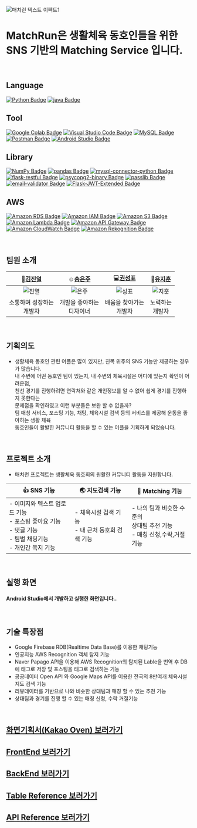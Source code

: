 ![매치런 텍스트 이펙트1](https://user-images.githubusercontent.com/105832364/187356565-d94fdf44-5388-46dd-a397-53a0a25c08b4.png)
<br/>
# MatchRun은 생활체육 동호인들을 위한<br/> SNS 기반의 Matching Service 입니다.
<br/>

## Language <br/>
[![Python Badge](https://img.shields.io/badge/Python-3776AB?style=flat&logo=Python&logoColor=white)](https://www.python.org/downloads/)
[![java Badge](https://img.shields.io/badge/-java-orange?style=flat)](https://www.oracle.com/java/technologies/downloads/)
<br/>

## Tool<br/>
[![Google Colab Badge](https://img.shields.io/badge/Google%20Colab-F9AB00?style=flat&logo=Google%20Colab&logoColor=white)](https://colab.research.google.com/?hl=ko)
[![Visual Studio Code Badge](https://img.shields.io/badge/Visual%20Studio%20Code-007ACC?style=flat&logo=Visual%20Studio%20Code&logoColor=white)](https://code.visualstudio.com/download)
[![MySQL Badge](https://img.shields.io/badge/MySQL-4479A1?style=flat&logo=MySQL&logoColor=white)](https://www.mysql.com/downloads/)
[![Postman Badge](https://img.shields.io/badge/Postman-FF6C37?style=flat&logo=Postman&logoColor=white)](https://www.postman.com/downloads/)
[![Android Studio Badge](https://img.shields.io/badge/Android%20Studio-3DDC84?style=flat&logo=Android%20Studio&logoColor=white)](https://developer.android.com/studio)
<br/>

## Library<br/>
[![NumPy Badge](https://img.shields.io/badge/NumPy-013243?style=flat&logo=NumPy&logoColor=white)](https://numpy.org/install/)
[![pandas Badge](https://img.shields.io/badge/pandas-150458?style=flat&logo=pandas&logoColor=white)](https://pandas.pydata.org/)
[![mysql-connector-python Badge](https://img.shields.io/badge/mysql%20connector-python-3776AB?style=flat&logo=mysql%20connector-python&logoColor=white)](https://pypi.org/project/mysql-connector-python/)
[![flask-restful Badge](https://img.shields.io/badge/flask-restful-000000?style=flat&logo=flask-restful&logoColor=white)](https://flask-restful.readthedocs.io/en/latest/installation.html)
[![psycopg2-binary Badge](https://img.shields.io/badge/psycopg2-binary-FF6C37?style=flat&logo=psycopg2-binary&logoColor=white)](https://pypi.org/project/psycopg2-binary/)
[![passlib Badge](https://img.shields.io/badge/passlib-512BD4?style=flat&logo=passlib&logoColor=white)](https://pypi.org/project/passlib/)
[![email-validator Badge](https://img.shields.io/badge/email-validator-FF6C37?style=flat&logo=email-validator&logoColor=white)](https://pypi.org/project/email-validator/)
[![Flask-JWT-Extended Badge](https://img.shields.io/badge/Flask-JWT%20Extended-FF6C37?style=flat&logo=Flask-JWT%20Extended&logoColor=white)](https://pypi.org/project/Flask-JWT-Extended/)
<br/>

## AWS<br/>
[![Amazon RDS Badge](https://img.shields.io/badge/AWS%20RDS-4479A1?style=flat&logo=Amazon%20RDS&logoColor=white)](https://aws.amazon.com/ko/rds/)
[![Amazon IAM Badge](https://img.shields.io/badge/AWS%20IAM-red?style=flat&logo=Amazon%20IAM&logoColor=white)](https://aws.amazon.com/ko/rds/)
[![Amazon S3 Badge](https://img.shields.io/badge/AWS%20S3-569A31?style=flat&logo=Amazon%20S3&logoColor=white)](https://aws.amazon.com/ko/s3/)
[![Amazon Lambda Badge](https://img.shields.io/badge/AWS%20Lambda-FF9900?style=flat&logo=AWS%20Lambda&logoColor=white)](https://aws.amazon.com/ko/lambda/)
[![Amazon API Gateway Badge](https://img.shields.io/badge/AWS%20API%20Gateway-blue?style=flat&logo=AWS%20API%20Gateway&logoColor=white)](https://aws.amazon.com/ko/api-gateway/)
[![Amazon CloudWatch Badge](https://img.shields.io/badge/AWS%20CloudWatch-FF4F8B?style=flat&logo=AWS%20CloudWatch&logoColor=white)](https://aws.amazon.com/ko/cloudwatch/)
[![Amazon Rekognition Badge](https://img.shields.io/badge/AWS%20Rekognition-blueviolet?style=flat&logo=AWS%20Rekognition&logoColor=white)](https://aws.amazon.com/ko/rekognition/)

<br/>

## 팀원 소개<br/>

|:gem:[김진열]|:relaxed:[송은주]|:computer:[권성표]|:iphone:[유지훈]|
|:---:|:---:|:---:|:---:|
|![진열](https://user-images.githubusercontent.com/105832364/188074588-de15222f-caff-4168-a4d8-f42f2914d718.png)|![은주](https://user-images.githubusercontent.com/105832364/188074740-63fc3ea2-14a7-4249-b131-6b0106ce3466.png)|![성표](https://user-images.githubusercontent.com/105832364/188074848-e1703a80-0709-472a-8bb1-2fa9f4e13371.png)|![지훈](https://user-images.githubusercontent.com/105832364/188074939-5bddcf21-7982-4af6-a0e1-6e3e31287ac7.png)|
|소통하며 성장하는<br/>개발자|개발을 좋아하는<br/>디자이너|배움을 찾아가는<br/>개발자|노력하는<br/>개발자|

[김진열]:https://github.com/graphene911
[송은주]:https://amurang03.cafe24.com
[권성표]:https://github.com/seong10
[유지훈]:https://github.com/ygh547

<br/>

## 기획의도
- 생활체육 동호인 관련 어플은 많이 있지만, 친목 위주의 SNS 기능만 제공하는 경우가 많습니다.<br/>
내 주변에 어떤 동호인 팀이 있는지, 내 주변의 체육시설은 어디에 있는지 확인이 어려운점,<br/>
친선 경기를 진행하려면 연락처와 같은 개인정보를 알 수 없어 쉽게 경기를 진행하지 못한다는<br/>
문제점을 확인하였고 이런 부분들은 보완 할 수 없을까?<br/>
팀 매칭 서비스, 포스팅 기능, 채팅, 체육시설 검색 등의 서비스를 제공해 운동을 좋아하는 생활 체육 <br/>
동호인들이 활발한 커뮤니티 활동을 할 수 있는 어플을 기획하게 되었습니다.

<br/>

## 프로젝트 소개<br/>
- 매치런 프로젝트는 생활체육 동호회의 원활한 커뮤니티 활동을 지원합니다.<br/>

|:+1: SNS 기능|:earth_asia: 지도검색 기능|:muscle: Matching 기능|
|---|---|---|
|- 이미지와 텍스트 업로드 기능<br/>- 포스팅 좋아요 기능 <br/>- 댓글 기능<br/>- 팀별 채팅기능<br/>- 개인간 쪽지 기능|- 체육시설 검색 기능<br/>- 내 근처 동호회 검색 기능|- 나의 팀과 비슷한 수준의<br/>상대팀 추천 기능<br/>- 매칭 신청,수락,거절 기능|
<br/>

## 실행 화면 <br/>
#### Android Studio에서 개발하고 실행한 화면입니다..<br/>

<br/>

## 기술 특장점<br/>
- Google Firebase RDB(Realtime Data Base)를 이용한 채팅기능<br/>
- 인공지능 AWS Recognition 객체 탐지 기능<br/>
- Naver Papago API을 이용해 AWS Recognition의 탐지된 Lable을 번역 후 DB에 태그로 저장 및 포스팅을 태그로 검색하는 기능<br/>
- 공공데이터 Open API 와 Google Maps API를 이용한 전국의 8만여개 체육시설 지도 검색 기능<br/>
- 리뷰데이터를 기반으로 나와 비슷한 상대팀과 매칭 할 수 있는 추천 기능<br/>
- 상대팀과 경기를 진행 할 수 있는 매칭 신청, 수락 거절기능<br/>

<br/>

## [화면기획서(Kakao Oven) 보러가기]<br/>
[화면기획서(Kakao Oven) 보러가기]: https://ovenapp.io/view/AlfbUFB9ZFiGnb98mUKCJ8yEqKvR6gSc/xRLTu

## [FrontEnd 보러가기]<br/>
[FrontEnd 보러가기]: https://github.com/MatchRunProject/MatchRunProject/tree/main/androidstudio-matchrun-dev

## [BackEnd 보러가기]<br/>
[BackEnd 보러가기]: https://github.com/MatchRunProject/MatchRunProject/tree/main/flask-s3-matchrun-server

## [Table Reference 보러가기]<br/>
[Table Reference 보러가기]: https://www.erdcloud.com/d/EcqFpAeexdMZx5ec3

## [API Reference 보러가기]<br/>
[API Reference 보러가기]: https://graphene911.gitbook.io/matchrun-api-docs/

